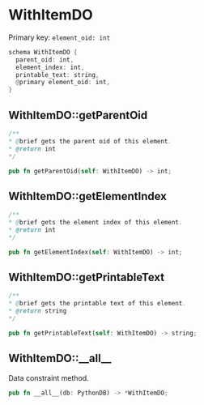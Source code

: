 # WithItemDO

Primary key: `element_oid: int`

```rust
schema WithItemDO {
  parent_oid: int,
  element_index: int,
  printable_text: string,
  @primary element_oid: int,
}
```
## WithItemDO::getParentOid

```java
/**
* @brief gets the parent oid of this element.
* @return int
*/
```
```rust
pub fn getParentOid(self: WithItemDO) -> int;
```
## WithItemDO::getElementIndex

```java
/**
* @brief gets the element index of this element.
* @return int
*/
```
```rust
pub fn getElementIndex(self: WithItemDO) -> int;
```
## WithItemDO::getPrintableText

```java
/**
* @brief gets the printable text of this element.
* @return string
*/
```
```rust
pub fn getPrintableText(self: WithItemDO) -> string;
```
## WithItemDO::\_\_all\_\_

Data constraint method.

```rust
pub fn __all__(db: PythonDB) -> *WithItemDO;
```

